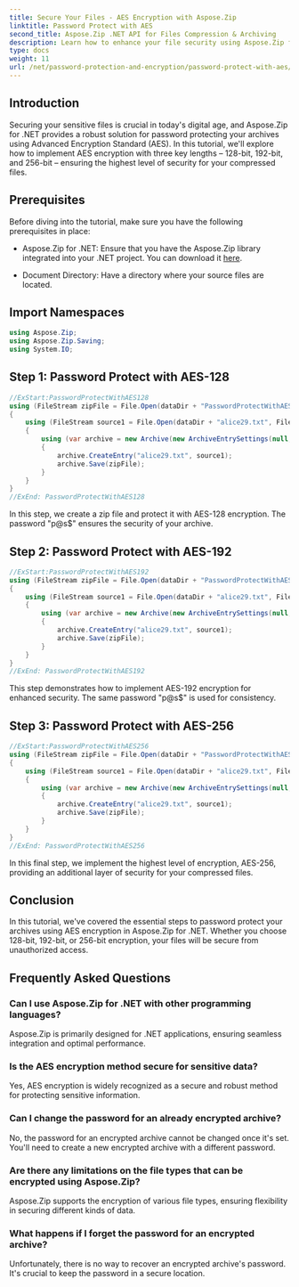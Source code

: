```yaml
---
title: Secure Your Files - AES Encryption with Aspose.Zip
linktitle: Password Protect with AES
second_title: Aspose.Zip .NET API for Files Compression & Archiving
description: Learn how to enhance your file security using Aspose.Zip for .NET with AES encryption. Follow our step-by-step guide for optimal protection.
type: docs
weight: 11
url: /net/password-protection-and-encryption/password-protect-with-aes/
---
```


## Introduction

Securing your sensitive files is crucial in today's digital age, and Aspose.Zip for .NET provides a robust solution for password protecting your archives using Advanced Encryption Standard (AES). In this tutorial, we'll explore how to implement AES encryption with three key lengths – 128-bit, 192-bit, and 256-bit – ensuring the highest level of security for your compressed files.

## Prerequisites

Before diving into the tutorial, make sure you have the following prerequisites in place:

- Aspose.Zip for .NET: Ensure that you have the Aspose.Zip library integrated into your .NET project. You can download it [here](https://releases.aspose.com/zip/net/).

- Document Directory: Have a directory where your source files are located.

## Import Namespaces

```csharp
using Aspose.Zip;
using Aspose.Zip.Saving;
using System.IO;
```

## Step 1: Password Protect with AES-128

```csharp
//ExStart:PasswordProtectWithAES128
using (FileStream zipFile = File.Open(dataDir + "PasswordProtectWithAES128_out.zip", FileMode.Create))
{
    using (FileStream source1 = File.Open(dataDir + "alice29.txt", FileMode.Open, FileAccess.Read))
    {
        using (var archive = new Archive(new ArchiveEntrySettings(null, new AesEcryptionSettings("p@s$", EncryptionMethod.AES128))))
        {
            archive.CreateEntry("alice29.txt", source1);
            archive.Save(zipFile);
        }
    }
}
//ExEnd: PasswordProtectWithAES128
```

In this step, we create a zip file and protect it with AES-128 encryption. The password "p@s$" ensures the security of your archive.

## Step 2: Password Protect with AES-192

```csharp
//ExStart:PasswordProtectWithAES192
using (FileStream zipFile = File.Open(dataDir + "PasswordProtectWithAES192_out.zip", FileMode.Create))
{
    using (FileStream source1 = File.Open(dataDir + "alice29.txt", FileMode.Open, FileAccess.Read))
    {
        using (var archive = new Archive(new ArchiveEntrySettings(null, new AesEcryptionSettings("p@s$", EncryptionMethod.AES192))))
        {
            archive.CreateEntry("alice29.txt", source1);
            archive.Save(zipFile);
        }
    }
}
//ExEnd: PasswordProtectWithAES192
```

This step demonstrates how to implement AES-192 encryption for enhanced security. The same password "p@s$" is used for consistency.

## Step 3: Password Protect with AES-256

```csharp
//ExStart:PasswordProtectWithAES256
using (FileStream zipFile = File.Open(dataDir + "PasswordProtectWithAES256_out.zip", FileMode.Create))
{
    using (FileStream source1 = File.Open(dataDir + "alice29.txt", FileMode.Open, FileAccess.Read))
    {
        using (var archive = new Archive(new ArchiveEntrySettings(null, new AesEcryptionSettings("p@s$", EncryptionMethod.AES256))))
        {
            archive.CreateEntry("alice29.txt", source1);
            archive.Save(zipFile);
        }
    }
}
//ExEnd: PasswordProtectWithAES256 
```

In this final step, we implement the highest level of encryption, AES-256, providing an additional layer of security for your compressed files.

## Conclusion

In this tutorial, we've covered the essential steps to password protect your archives using AES encryption in Aspose.Zip for .NET. Whether you choose 128-bit, 192-bit, or 256-bit encryption, your files will be secure from unauthorized access.

## Frequently Asked Questions

### Can I use Aspose.Zip for .NET with other programming languages?
Aspose.Zip is primarily designed for .NET applications, ensuring seamless integration and optimal performance.

### Is the AES encryption method secure for sensitive data?
Yes, AES encryption is widely recognized as a secure and robust method for protecting sensitive information.

### Can I change the password for an already encrypted archive?
No, the password for an encrypted archive cannot be changed once it's set. You'll need to create a new encrypted archive with a different password.

### Are there any limitations on the file types that can be encrypted using Aspose.Zip?
Aspose.Zip supports the encryption of various file types, ensuring flexibility in securing different kinds of data.

### What happens if I forget the password for an encrypted archive?
Unfortunately, there is no way to recover an encrypted archive's password. It's crucial to keep the password in a secure location.

